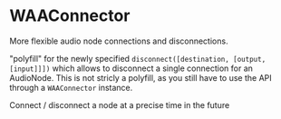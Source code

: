 WAAConnector
==============

More flexible audio node connections and disconnections.

"polyfill" for the newly specified `disconnect([destination, [output, [input]]])` which allows to disconnect a single connection for an AudioNode. This is not stricly a polyfill, as you still have to use the API through a `WAAConnector` instance.

Connect / disconnect a node at a precise time in the future
